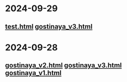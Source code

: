 # 2024-09-29
<a href="test.html">test.html</a>
<a href="2024-09-29/gostinaya_v3.html">gostinaya_v3.html</a>
---
# 2024-09-28
<a href="2024-09-28/gostinaya_v2.html">gostinaya_v2.html</a>
<a href="2024-09-28/gostinaya_v3.html">gostinaya_v3.html</a>
<a href="2024-09-28/gostinaya_v1.html">gostinaya_v1.html</a>
---